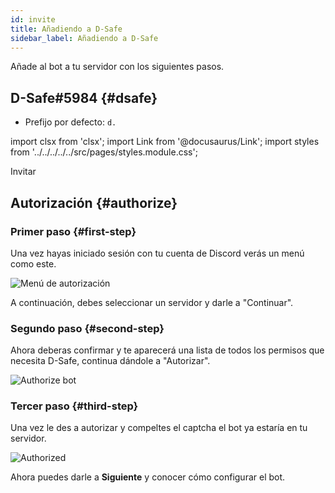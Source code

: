 ```yaml
---
id: invite
title: Añadiendo a D-Safe
sidebar_label: Añadiendo a D-Safe
---
```

Añade al bot a tu servidor con los siguientes pasos.

## D-Safe#5984 {#dsafe}
* Prefijo por defecto: `d.`

import clsx from 'clsx';
import Link from '@docusaurus/Link';
import styles from '../../../../../src/pages/styles.module.css';

<Link
  className={clsx(
    'button button-blurple',
    styles.getStarted,
  )}
  to='https://discordsafe.com/invite'>
  Invitar
</Link>

## Autorización {#authorize}
### Primer paso {#first-step}
Una vez hayas iniciado sesión con tu cuenta de Discord verás un menú como este.

![Menú de autorización](https://i.imgur.com/HNX1oux.png)

A continuación, debes seleccionar un servidor y darle a "Continuar".

### Segundo paso {#second-step}
Ahora deberas confirmar y te aparecerá una lista de todos los permisos que necesita D-Safe, continua dándole a "Autorizar".

![Authorize bot](https://i.imgur.com/YMkJq8O.png)

### Tercer paso {#third-step}
Una vez le des a autorizar y compeltes el captcha el bot ya estaría en tu servidor.

![Authorized](https://i.imgur.com/SY6g11E.png)

Ahora puedes darle a **Siguiente** y conocer cómo configurar el bot.